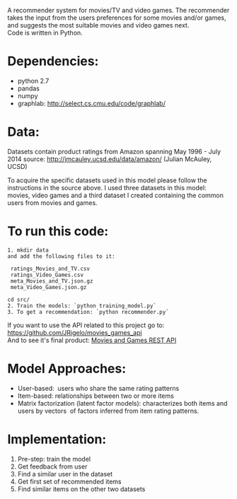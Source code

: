 A recommender system for movies/TV and video games. The recommender takes the
input from the users preferences for some movies and/or games, and suggests the
most suitable movies and video games next.  
Code is written in Python.

# Dependencies:
 - python 2.7
 - pandas
 - numpy
 - graphlab: http://select.cs.cmu.edu/code/graphlab/


# Data:

Datasets contain product ratings from Amazon spanning May 1996 - July 2014
       source: http://jmcauley.ucsd.edu/data/amazon/ (Julian McAuley, UCSD) 

   To acquire the specific datasets used in this model please follow the
   instructions in the source above.
   I used three datasets in this model: movies, video games and a third
   dataset I created containing the common users from movies and games.


#   To run this code:  

    1. mkdir data   
    and add the following files to it:   

     ratings_Movies_and_TV.csv  
     ratings_Video_Games.csv  
     meta_Movies_and_TV.json.gz  
     meta_Video_Games.json.gz  

    cd src/    
    2. Train the models: `python training_model.py`  
    3. To get a recommendation: `python recommender.py`

   If you want to use the API related to this project go to:
          https://github.com/JRigelo/movies_games_api  
   And to see it's final product: [Movies and Games REST API](http://recommenderapi.dsoracle.com/)


# Model Approaches:

  - User-based:  users who share the same rating patterns
  - Item-based: relationships between two or more items
  - Matrix factorization (latent factor models): characterizes both items and
  users by vectors  of factors inferred from item rating patterns.

# Implementation:

1. Pre-step: train the model
1. Get feedback from user
1. Find a similar user in the dataset
1. Get first set of recommended items
1. Find similar items on the other two datasets
